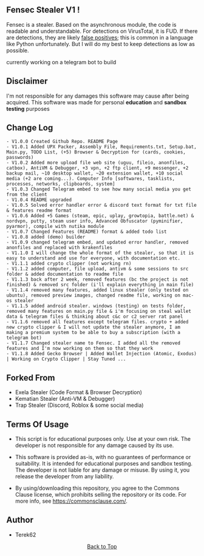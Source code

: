 Fensec Stealer V1 !
-----

<p>
  Fensec is a stealer. Based on the asynchronous module, the code is readable and understandable. For detections on VirusTotal, it is FUD. If there are detections, they are likely <a href="https://en.wikipedia.org/wiki/False_positives_and_false_negatives">false positives</a>; this is common in a language like Python unfortunately. But I will do my best to keep detections as low as possible.
</p>

currently working on a telegram bot to build


Disclaimer
-----
I'm not responsible for any damages this software may cause after being acquired. 
This software was made for personal **education** and **sandbox testing** purposes


Change Log
-----

```
- V1.0.0 Created Github Repo. README Page
- V1.0.1 Added UPX Packer, Assembly File, Requirements.txt, Setup.bat, Main.py, TODO List, (+5) Browser & Decryption for (cards, cookies, passwords)
- V1.0.2 Added more upload file web site (uguu, fileio, anonfiles, catbox), AntiVM & Debugger, +3 vpn, +2 ftp client, +9 messenger, +2 backup mail, ~10 desktop wallet, ~20 extension wallet, +10 social media (+2 are coming...). Computer Info [softwares, tasklists, processes, networks, clipboards, system]
- V1.0.3 Changed Telegram embed to see how many social media you get from the client
- V1.0.4 README upgraded
- V1.0.5 Solved error handler error & discord text format for txt file & features readme format
- V1.0.6 Added +5 Games (steam, epic, uplay, growtopia, battle.net) & nordvpn, putty, steam user info, Advanced Obfuscator (pyminifier, pyarmor), compile with nutika module
- V1.0.7 Changed Features (README) format & added todo list
- V1.0.8 added (demo) builder
- V1.0.9 changed telegram embed, and updated error handler, removed anonfiles and replaced with krakenfiles
- V1.1.0 I will change the whole format of the stealer, so that it is easy to understand and use for everyone, with documentation etc.
- V1.1.1 added crypto clipper (not working rn)
- V1.1.2 added computer, file upload, antivm & some sessions to src folder & added documentation to readme file
- V1.1.3 back after 2 week, removed features (bc the project is not finished) & removed src folder (i'll explain everything in main file)
- V1.1.4 removed many features, added linux stealer (only tested on ubuntu), removed preview images, changed readme file, working on mac-os stealer
- V1.1.5 added android stealer. windows (testing) on tests folder, removed many features on main.py file & i'm focusing on steal wallet data & telegram files & thinking about c&c or c2 server rat panel
- V1.1.6 removed all features except telegram files. crypto + added new crypto clipper & I will not update the stealer anymore, I am making a premium system to be able to buy a subscription (with a telegram bot)
- V1.1.7 Changed stealer name to Fensec. I added all the removed features and I'm now working on them so that they work
- V1.1.8 Added Gecko Browser | Added Wallet Injection (Atomic, Exodus) | Working on Crypto Clipper | Stay Tuned ...
```


Forked From
-----

- Exela Stealer (Code Format & Browser Decryption)
- Kematian Stealer (Anti-VM & Debugger)
- Trap Stealer (Discord, Roblox & some social media)

Terms Of Usage
-----

- This script is for educational purposes only. Use at your own risk. The developer is not responsible for any damage caused by its use.

- This software is provided as-is, with no guarantees of performance or suitability. It is intended for educational purposes and sandbox testing. The developer is not liable for any damage or misuse. By using it, you release the developer from any liability.

- By using/downloading this repository, you agree to the Commons Clause license, which prohibits selling the repository or its code. For more info, see https://commonsclause.com/.

Author
-----

- Terek62

<p align="center">
  <a href=#top>Back to Top</a>
</p>
